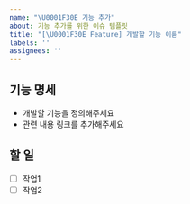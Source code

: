 ```yaml
---
name: "\U0001F30E 기능 추가"
about: 기능 추가를 위한 이슈 템플릿
title: "[\U0001F30E Feature] 개발할 기능 이름"
labels: ''
assignees: ''
---
```


## 기능 명세
- 개발할 기능을 정의해주세요
- 관련 내용 링크를 추가해주세요 

## 할 일
- [ ] 작업1
- [ ] 작업2
